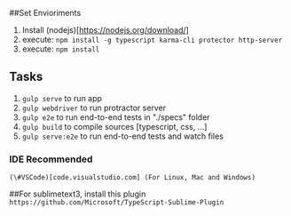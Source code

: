 
##Set Envioriments
 1. Install (nodejs)[https://nodejs.org/download/]
 2. execute: `npm install -g typescript karma-cli protector http-server`
 3. execute: `npm install`

## Tasks 
 1. `gulp serve` to run app
 2. `gulp webdriver` to run protractor server
 3. `gulp e2e` to run end-to-end tests in "./specs" folder
 4. `gulp build` to compile sources [typescript, css, ...] 
 5. `gulp serve:e2e` to run end-to-end tests and watch files 
 
### IDE Recommended 
 	(\#VSCode)[code.visualstudio.com] (For Linux, Mac and Windows)
	 
##For sublimetext3, install this plugin
`https://github.com/Microsoft/TypeScript-Sublime-Plugin`